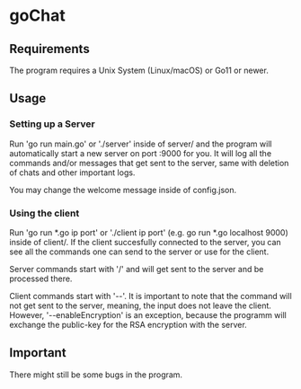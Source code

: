# goChat

## Requirements

The program requires a Unix System (Linux/macOS) or Go11 or newer.

## Usage

### Setting up a Server

Run 'go run main.go' or './server' inside of server/ and the program will automatically start a new server on port :9000 for you. It will log all the commands and/or messages that get sent to the server, same with deletion of chats and other important logs.

You may change the welcome message inside of config.json.

### Using the client

Run 'go run *.go ip port' or './client ip port' (e.g. go run *.go localhost 9000) inside of client/. If the client succesfully connected to the server, you can see all the commands one can send to the server or use for the client.

Server commands start with '/' and will get sent to the server and be processed there.

Client commands start with '--'. It is important to note that the command will not get sent to the server, meaning, the input does not leave the client. 
However, '--enableEncryption' is an exception, because the programm will exchange the public-key for the RSA encryption with the server.

## Important

There might still be some bugs in the program.
